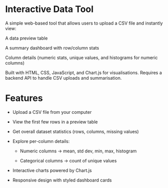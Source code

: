# Interactive Data Tool

A simple web-based tool that allows users to upload a CSV file and instantly view:

A data preview table

A summary dashboard with row/column stats

Column details (numeric stats, unique values, and histograms for numeric columns)

Built with HTML, CSS, JavaScript, and Chart.js
 for visualisations.
Requires a backend API to handle CSV uploads and summarisation.

# Features

- Upload a CSV file from your computer

- View the first few rows in a preview table

- Get overall dataset statistics (rows, columns, missing values)

- Explore per-column details:

   - Numeric columns → mean, std dev, min, max, histogram

   - Categorical columns → count of unique values

- Interactive charts powered by Chart.js

- Responsive design with styled dashboard cards
